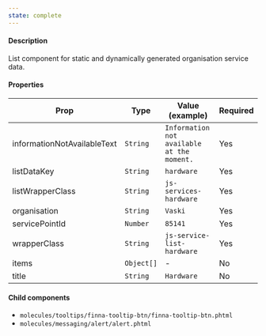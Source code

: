 ```yaml
---
state: complete
---
```


#### Description

List component for static and dynamically generated organisation service data.

#### Properties

| Prop                        | Type       | Value (example)                            | Required |
| --------------------------- | ---------- | ------------------------------------------ | -------- |
| informationNotAvailableText | `String`   | `Information not available at the moment.` | Yes      |
| listDataKey                 | `String`   | `hardware`                                 | Yes      |
| listWrapperClass            | `String`   | `js-services-hardware`                     | Yes      |
| organisation                | `String`   | `Vaski`                                    | Yes      |
| servicePointId              | `Number`   | `85141`                                    | Yes      |
| wrapperClass                | `String`   | `js-service-list-hardware`                 | Yes      |
| items                       | `Object[]` | -                                          | No       |
| title                       | `String`   | `Hardware`                                 | No       |

#### Child components

- `molecules/tooltips/finna-tooltip-btn/finna-tooltip-btn.phtml`
- `molecules/messaging/alert/alert.phtml`
